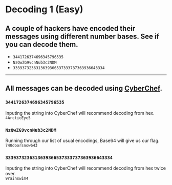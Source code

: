 # Decoding 1 (Easy)
## A couple of hackers have encoded their messages using different number bases. See if you can decode them.
- `3441726374696345796535`
- `NzQwZG9vcnNub3c2NDM`
- `3339373236313639366537333737363936643334`

---

## All messages can be decoded using [CyberChef](https://gchq.github.io/CyberChef/).

### `3441726374696345796535`
Inputing the string into CyberChef will recommend decoding from hex. <br>
`4ArcticEye5`

### `NzQwZG9vcnNub3c2NDM`
Running through our list of usual encodings, Base64 will give us our flag. <br>
`740doorsnow643`

### `3339373236313639366537333737363936643334`
Inputing the string into CyberChef will recommend decoding from hex twice over. <br>
`9rainswim4`